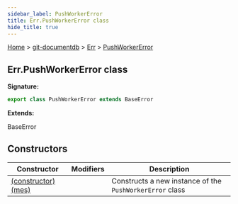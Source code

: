 ```yaml
---
sidebar_label: PushWorkerError
title: Err.PushWorkerError class
hide_title: true
---
```


[Home](./index.md) &gt; [git-documentdb](./git-documentdb.md) &gt; [Err](./git-documentdb.err.md) &gt; [PushWorkerError](./git-documentdb.err.pushworkererror.md)

## Err.PushWorkerError class


<b>Signature:</b>

```typescript
export class PushWorkerError extends BaseError 
```
<b>Extends:</b>

BaseError

## Constructors

|  Constructor | Modifiers | Description |
|  --- | --- | --- |
|  [(constructor)(mes)](./git-documentdb.err.pushworkererror._constructor_.md) |  | Constructs a new instance of the <code>PushWorkerError</code> class |

